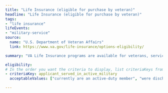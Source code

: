 ```yaml
---
title: "Life Insurance (eligible for purchase by veteran)"
headline: "Life Insurance (eligible for purchase by veteran)"
tags: 
- "life insurance"
lifeEvents: 
- "military-service"
source:
  name: "U.S. Department of Veteran Affairs"
  link: https://www.va.gov/life-insurance/options-eligibility/

summary: "VA Life Insurance programs are available for veterans, service members, and their spouses and dependent children."

eligibility:
# In the order you want the criteria to display, list criteriaKeys from the csv here, each followed by a comma-separated list of which values indicate eligibility for that criteria. Wrap individual values in quotes if they have inner commas.
- criteriaKey: applicant_served_in_active_military
  acceptableValues: ["currently are an active-duty member", "were discharged under conditions other than dishonorable", "had retired from the service"]

---
```

